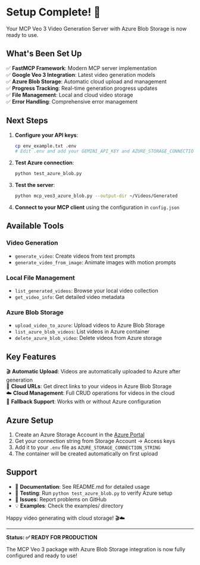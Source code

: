 # Setup Complete! 🎉

Your MCP Veo 3 Video Generation Server with Azure Blob Storage is now ready to use.

## What's Been Set Up

✅ **FastMCP Framework**: Modern MCP server implementation  
✅ **Google Veo 3 Integration**: Latest video generation models  
✅ **Azure Blob Storage**: Automatic cloud upload and management  
✅ **Progress Tracking**: Real-time generation progress updates  
✅ **File Management**: Local and cloud video storage  
✅ **Error Handling**: Comprehensive error management  

## Next Steps

1. **Configure your API keys**:
   ```bash
   cp env_example.txt .env
   # Edit .env and add your GEMINI_API_KEY and AZURE_STORAGE_CONNECTION_STRING
   ```

2. **Test Azure connection**:
   ```bash
   python test_azure_blob.py
   ```

3. **Test the server**:
   ```bash
   python mcp_veo3_azure_blob.py --output-dir ~/Videos/Generated
   ```

4. **Connect to your MCP client** using the configuration in `config.json`

## Available Tools

### Video Generation
- `generate_video`: Create videos from text prompts
- `generate_video_from_image`: Animate images with motion prompts  

### Local File Management
- `list_generated_videos`: Browse your local video collection
- `get_video_info`: Get detailed video metadata

### Azure Blob Storage
- `upload_video_to_azure`: Upload videos to Azure Blob Storage
- `list_azure_blob_videos`: List videos in Azure container
- `delete_azure_blob_video`: Delete videos from Azure storage

## Key Features

🎬 **Automatic Upload**: Videos are automatically uploaded to Azure after generation  
🔗 **Cloud URLs**: Get direct links to your videos in Azure Blob Storage  
☁️ **Cloud Management**: Full CRUD operations for videos in the cloud  
🔄 **Fallback Support**: Works with or without Azure configuration  

## Azure Setup

1. Create an Azure Storage Account in the [Azure Portal](https://portal.azure.com)
2. Get your connection string from Storage Account → Access keys
3. Add it to your `.env` file as `AZURE_STORAGE_CONNECTION_STRING`
4. The container will be created automatically on first upload

## Support

- 📖 **Documentation**: See README.md for detailed usage
- 🧪 **Testing**: Run `python test_azure_blob.py` to verify Azure setup
- 🐛 **Issues**: Report problems on GitHub
- 💡 **Examples**: Check the examples/ directory

Happy video generating with cloud storage! 🎬☁️

---

**Status: ✅ READY FOR PRODUCTION**

The MCP Veo 3 package with Azure Blob Storage integration is now fully configured and ready to use!

